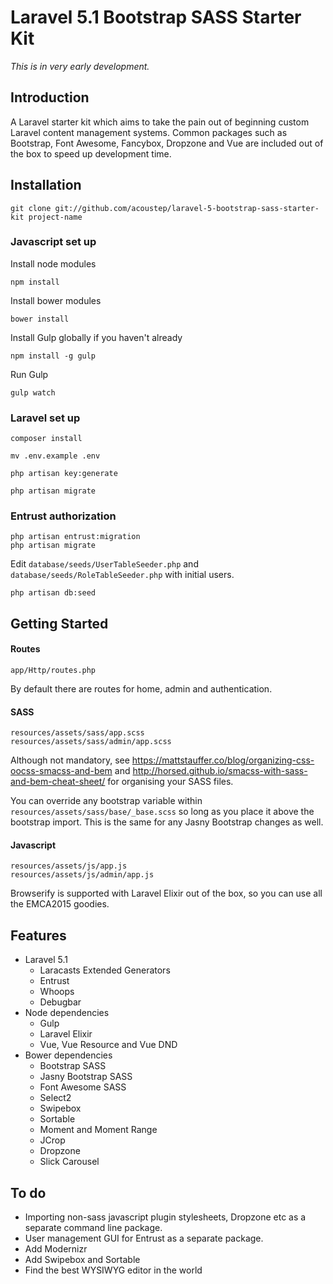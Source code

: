 # Laravel 5.1 Bootstrap SASS Starter Kit

*This is in very early development.*

## Introduction
A Laravel starter kit which aims to take the pain out of beginning custom Laravel content management systems. Common packages such as Bootstrap, Font Awesome, Fancybox, Dropzone and Vue are included out of the box to speed up development time.

## Installation

```git clone git://github.com/acoustep/laravel-5-bootstrap-sass-starter-kit project-name```

### Javascript set up

Install node modules

```npm install```

Install bower modules

```bower install```

Install Gulp globally if you haven't already

```npm install -g gulp```

Run Gulp

```gulp watch```

### Laravel set up

```composer install```

```mv .env.example .env```

```php artisan key:generate```

```php artisan migrate```


### Entrust authorization


```
php artisan entrust:migration
php artisan migrate
```
Edit ```database/seeds/UserTableSeeder.php``` and ```database/seeds/RoleTableSeeder.php``` with initial users.

```
php artisan db:seed
```

## Getting Started

#### Routes

```
app/Http/routes.php
```

By default there are routes for home, admin and authentication.

#### SASS

```
resources/assets/sass/app.scss
resources/assets/sass/admin/app.scss
```

Although not mandatory, see https://mattstauffer.co/blog/organizing-css-oocss-smacss-and-bem and http://horsed.github.io/smacss-with-sass-and-bem-cheat-sheet/ for organising your SASS files.

You can override any bootstrap variable within ```resources/assets/sass/base/_base.scss``` so long as you place it above the bootstrap import.  This is the same for any Jasny Bootstrap changes as well.

#### Javascript

```
resources/assets/js/app.js
resources/assets/js/admin/app.js
```

Browserify is supported with Laravel Elixir out of the box, so you can use all the EMCA2015 goodies.

## Features

* Laravel 5.1
	* Laracasts Extended Generators
	* Entrust
	* Whoops
	* Debugbar
* Node dependencies
	* Gulp
	* Laravel Elixir
	* Vue, Vue Resource and Vue DND
* Bower dependencies
	* Bootstrap SASS
	* Jasny Bootstrap SASS
	* Font Awesome SASS
	* Select2
	* Swipebox
	* Sortable
	* Moment and Moment Range
	* JCrop
	* Dropzone
	* Slick Carousel

## To do

* Importing non-sass javascript plugin stylesheets, Dropzone etc as a separate command line package.
* User management GUI for Entrust as a separate package.
* Add Modernizr
* Add Swipebox and Sortable
* Find the best WYSIWYG editor in the world
